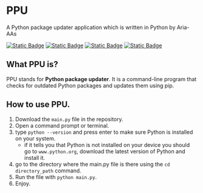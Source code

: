 # PPU

A Python package updater application which is written in Python by Aria-AAs

[![Static Badge](https://img.shields.io/badge/Author-Aria--AAs-orange?style=plastic&link=https%3A%2F%2Fgithub.com%2FAria-AAs)](https://github.com/Aria-AAs)
[![Static Badge](https://img.shields.io/badge/License-GPL_V3-brightgreen?style=plastic&link=https%3A%2F%2Fgithub.com%2FAria-AAs%2FPPU%2Fblob%2Fmain%2FLICENSE)](https://github.com/Aria-AAs/PPU/blob/main/LICENSE)
[![Static Badge](https://img.shields.io/badge/build-Python-blue?style=plastic&label=Language&link=https%3A%2F%2Fgithub.com%2FAriaAs5%2Fpassword_manager%2Fblob%2Fmain%2FLICENSE)](https://www.python.org/)
[![Static Badge](https://img.shields.io/badge/Lines_of_code-79-purple?style=plastic)](https://github.com/Aria-AAs/PPU)

## What PPU is?

PPU stands for **Python package updater**. It is a command-line program that checks for outdated Python packages and updates them using pip.

## How to use PPU.

1. Download the `main.py` file in the repository.
2. Open a command prompt or terminal.
3. type `python --version` and press enter to make sure Python is installed on your system.
    - if it tells you that Python is not installed on your device you should go to `www.python.org`, download the latest version of Python and install it.
4. go to the directory where the main.py file is there using the `cd directory_path` command.
5. Run the file with `python main.py`.
6. Enjoy.
